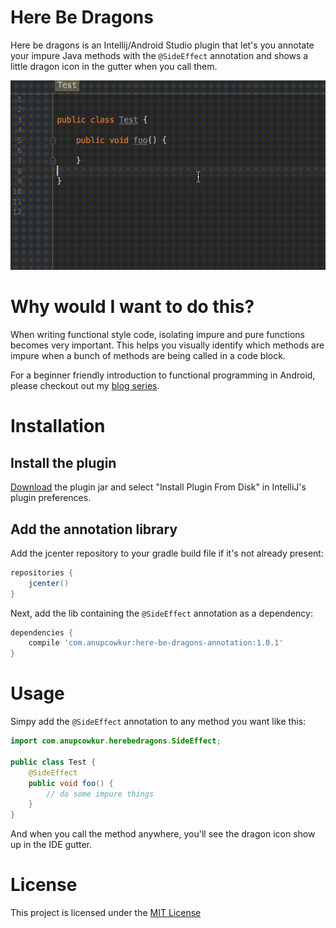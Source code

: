 # Here Be Dragons
Here be dragons is an Intellij/Android Studio plugin that let's you annotate your impure Java methods with the `@SideEffect` annotation and shows a little dragon icon in the gutter when you call them.

![How the plugin works](here-be-dragons.gif)

# Why would I want to do this?
When writing functional style code, isolating impure and pure functions becomes very important. This helps you visually identify which methods are impure when a bunch of methods are being called in a code block.

For a beginner friendly introduction to functional programming in Android, please checkout out my [blog series](https://medium.freecodecamp.com/functional-programming-for-android-developers-part-1-a58d40d6e742#.z2eewm52o).

# Installation
## Install the plugin
[Download](https://github.com/anupcowkur/here-be-dragons/releases/download/v1.0.1/here-be-dragons-1.0.1.jar) the plugin jar and select "Install Plugin From Disk" in IntelliJ's plugin preferences.

## Add the annotation library
Add the jcenter repository to your gradle build file if it's not already present:

```groovy
repositories {
    jcenter()
}
```

Next, add the lib containing the `@SideEffect` annotation as a dependency:

```groovy
dependencies {
    compile 'com.anupcowkur:here-be-dragons-annotation:1.0.1'
}
```

# Usage
Simpy add the `@SideEffect` annotation to any method you want like this:

```java
import com.anupcowkur.herebedragons.SideEffect;

public class Test {
    @SideEffect
    public void foo() {
        // do some impure things
    }
}
```

And when you call the method anywhere, you'll see the dragon icon show up in the IDE gutter.

# License
This project is licensed under the [MIT License](https://github.com/anupcowkur/here-be-dragons/blob/master/License.txt)

